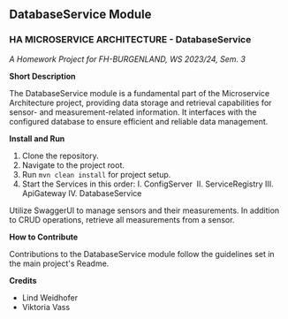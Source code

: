 ## DatabaseService Module

### HA MICROSERVICE ARCHITECTURE - DatabaseService
*A Homework Project for FH-BURGENLAND, WS 2023/24, Sem. 3*

**Short Description**

The DatabaseService module is a fundamental part of the Microservice Architecture project, providing data storage and retrieval capabilities for sensor- and measurement-related information. It interfaces with the configured database to ensure efficient and reliable data management.

**Install and Run**

1. Clone the repository.
2. Navigate to the project root.
3. Run `mvn clean install` for project setup.
4. Start the Services in this order: I. ConfigServer  II. ServiceRegistry III. ApiGateway IV. DatabaseService

  Utilize SwaggerUI to manage sensors and their measurements. In addition to CRUD operations, retrieve all measurements from a sensor.

**How to Contribute**

Contributions to the DatabaseService module follow the guidelines set in the main project's Readme. 
  
**Credits**
* Lind Weidhofer
* Viktoria Vass
